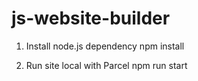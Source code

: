 # js-website-builder

1. Install node.js dependency
npm install

2. Run site local with Parcel
npm run start

